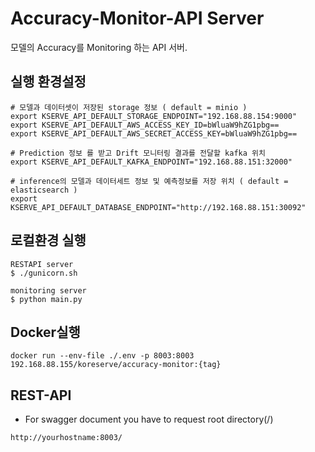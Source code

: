 # Accuracy-Monitor-API Server
모델의 Accuracy를 Monitoring 하는 API 서버.

## 실행 환경설정
```shell
# 모델과 데이터셋이 저장된 storage 정보 ( default = minio )
export KSERVE_API_DEFAULT_STORAGE_ENDPOINT="192.168.88.154:9000"
export KSERVE_API_DEFAULT_AWS_ACCESS_KEY_ID=bWluaW9hZG1pbg==
export KSERVE_API_DEFAULT_AWS_SECRET_ACCESS_KEY=bWluaW9hZG1pbg==

# Prediction 정보 를 받고 Drift 모니터링 결과를 전달할 kafka 위치
export KSERVE_API_DEFAULT_KAFKA_ENDPOINT="192.168.88.151:32000"

# inference의 모델과 데이터세트 정보 및 예측정보를 저장 위치 ( default = elasticsearch )
export KSERVE_API_DEFAULT_DATABASE_ENDPOINT="http://192.168.88.151:30092"
```


## 로컬환경 실행
```shell
RESTAPI server
$ ./gunicorn.sh

monitoring server
$ python main.py
```

## Docker실행
```shell
docker run --env-file ./.env -p 8003:8003 192.168.88.155/koreserve/accuracy-monitor:{tag}
```

## REST-API
- For swagger document you have to request root directory(/)
```shell
http://yourhostname:8003/
```